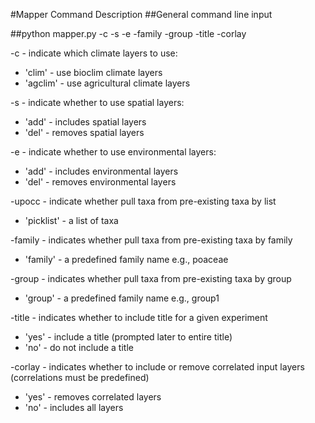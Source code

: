 #Mapper Command Description
##General command line input


##python mapper.py -c -s -e -family -group -title -corlay

-c - indicate which climate layers to use: 
  * 'clim' - use bioclim climate layers
  *	'agclim' - use agricultural climate layers

-s - indicate whether to use spatial layers:
  * 'add' - includes spatial layers
  * 'del' - removes spatial layers
	 
-e - indicate whether to use environmental layers:
  * 'add' - includes environmental layers
  * 'del' - removes environmental layers

-upocc - indicate whether pull taxa from pre-existing taxa by list
  *	'picklist' - a list of taxa
		 
-family - indicates whether pull taxa from pre-existing taxa by family
  * 'family' - a predefined family name e.g., poaceae
	 	  
-group - indicates whether pull taxa from pre-existing taxa by group
  * 'group' - a predefined family name e.g., group1
	 	  
-title - indicates whether to include title for a given experiment
  * 'yes' - include a title (prompted later to entire title)
  * 'no' - do not include a title

-corlay - indicates whether to include or remove correlated input layers (correlations must be predefined)
  *  'yes' - removes correlated layers
  *  'no' - includes all layers